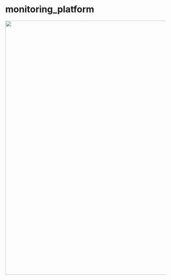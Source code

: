 # monitoring_platform

<img src="https://user-images.githubusercontent.com/46510874/107530529-50b7fe00-6bff-11eb-9459-e60ca5e8fd39.png" width="800">
